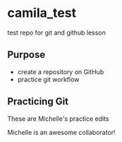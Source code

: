# camila_test
test repo for git and github lesson

## Purpose
- create a repository on GitHub
- practice git workflow

## Practicing Git 
These are Michelle's practice edits 

Michelle is an awesome collaborator!